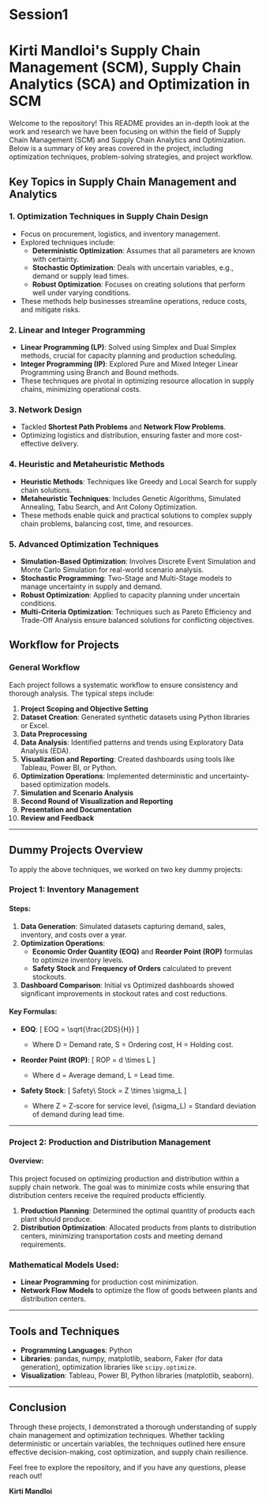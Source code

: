 # Session1


# Kirti Mandloi's Supply Chain Management (SCM), Supply Chain Analytics (SCA) and Optimization in SCM

Welcome to the repository! This README provides an in-depth look at the work and research we have been focusing on within the field of Supply Chain Management (SCM) and Supply Chain Analytics and Optimization. Below is a summary of key areas covered in the project, including optimization techniques, problem-solving strategies, and project workflow.

## Key Topics in Supply Chain Management and Analytics

### 1. **Optimization Techniques in Supply Chain Design**
   - Focus on procurement, logistics, and inventory management.
   - Explored techniques include:
     - **Deterministic Optimization**: Assumes that all parameters are known with certainty.
     - **Stochastic Optimization**: Deals with uncertain variables, e.g., demand or supply lead times.
     - **Robust Optimization**: Focuses on creating solutions that perform well under varying conditions.
   - These methods help businesses streamline operations, reduce costs, and mitigate risks.

### 2. **Linear and Integer Programming**
   - **Linear Programming (LP)**: Solved using Simplex and Dual Simplex methods, crucial for capacity planning and production scheduling.
   - **Integer Programming (IP)**: Explored Pure and Mixed Integer Linear Programming using Branch and Bound methods.
   - These techniques are pivotal in optimizing resource allocation in supply chains, minimizing operational costs.

### 3. **Network Design**
   - Tackled **Shortest Path Problems** and **Network Flow Problems**.
   - Optimizing logistics and distribution, ensuring faster and more cost-effective delivery.

### 4. **Heuristic and Metaheuristic Methods**
   - **Heuristic Methods**: Techniques like Greedy and Local Search for supply chain solutions.
   - **Metaheuristic Techniques**: Includes Genetic Algorithms, Simulated Annealing, Tabu Search, and Ant Colony Optimization.
   - These methods enable quick and practical solutions to complex supply chain problems, balancing cost, time, and resources.

### 5. **Advanced Optimization Techniques**
   - **Simulation-Based Optimization**: Involves Discrete Event Simulation and Monte Carlo Simulation for real-world scenario analysis.
   - **Stochastic Programming**: Two-Stage and Multi-Stage models to manage uncertainty in supply and demand.
   - **Robust Optimization**: Applied to capacity planning under uncertain conditions.
   - **Multi-Criteria Optimization**: Techniques such as Pareto Efficiency and Trade-Off Analysis ensure balanced solutions for conflicting objectives.

## Workflow for Projects

### General Workflow
Each project follows a systematic workflow to ensure consistency and thorough analysis. The typical steps include:
1. **Project Scoping and Objective Setting**
2. **Dataset Creation**: Generated synthetic datasets using Python libraries or Excel.
3. **Data Preprocessing**
4. **Data Analysis**: Identified patterns and trends using Exploratory Data Analysis (EDA).
5. **Visualization and Reporting**: Created dashboards using tools like Tableau, Power BI, or Python.
6. **Optimization Operations**: Implemented deterministic and uncertainty-based optimization models.
7. **Simulation and Scenario Analysis**
8. **Second Round of Visualization and Reporting**
9. **Presentation and Documentation**
10. **Review and Feedback**

---

## Dummy Projects Overview

To apply the above techniques, we worked on two key dummy projects:

### Project 1: Inventory Management

#### Steps:
1. **Data Generation**: Simulated datasets capturing demand, sales, inventory, and costs over a year.
2. **Optimization Operations**:
   - **Economic Order Quantity (EOQ)** and **Reorder Point (ROP)** formulas to optimize inventory levels.
   - **Safety Stock** and **Frequency of Orders** calculated to prevent stockouts.
3. **Dashboard Comparison**: Initial vs Optimized dashboards showed significant improvements in stockout rates and cost reductions.

#### Key Formulas:
- **EOQ**: 
  \[
  EOQ = \sqrt{\frac{2DS}{H}}
  \]
  - Where D = Demand rate, S = Ordering cost, H = Holding cost.

- **Reorder Point (ROP)**:
  \[
  ROP = d \times L
  \]
  - Where d = Average demand, L = Lead time.

- **Safety Stock**: 
  \[
  Safety\ Stock = Z \times \sigma_L
  \]
  - Where Z = Z-score for service level, \(\sigma_L\) = Standard deviation of demand during lead time.

---

### Project 2: Production and Distribution Management

#### Overview:
This project focused on optimizing production and distribution within a supply chain network. The goal was to minimize costs while ensuring that distribution centers receive the required products efficiently.

1. **Production Planning**: Determined the optimal quantity of products each plant should produce.
2. **Distribution Optimization**: Allocated products from plants to distribution centers, minimizing transportation costs and meeting demand requirements.

### Mathematical Models Used:
- **Linear Programming** for production cost minimization.
- **Network Flow Models** to optimize the flow of goods between plants and distribution centers.

---

## Tools and Techniques

- **Programming Languages**: Python
- **Libraries**: pandas, numpy, matplotlib, seaborn, Faker (for data generation), optimization libraries like `scipy.optimize`.
- **Visualization**: Tableau, Power BI, Python libraries (matplotlib, seaborn).

---

## Conclusion

Through these projects, I demonstrated a thorough understanding of supply chain management and optimization techniques. Whether tackling deterministic or uncertain variables, the techniques outlined here ensure effective decision-making, cost optimization, and supply chain resilience.

Feel free to explore the repository, and if you have any questions, please reach out!

**Kirti Mandloi**
